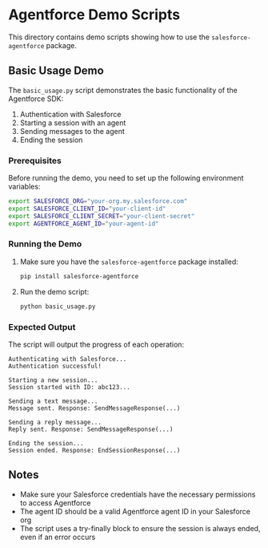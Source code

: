 # Agentforce Demo Scripts

This directory contains demo scripts showing how to use the `salesforce-agentforce` package.

## Basic Usage Demo

The `basic_usage.py` script demonstrates the basic functionality of the Agentforce SDK:

1. Authentication with Salesforce
2. Starting a session with an agent
3. Sending messages to the agent
4. Ending the session

### Prerequisites

Before running the demo, you need to set up the following environment variables:

```bash
export SALESFORCE_ORG="your-org.my.salesforce.com"
export SALESFORCE_CLIENT_ID="your-client-id"
export SALESFORCE_CLIENT_SECRET="your-client-secret"
export AGENTFORCE_AGENT_ID="your-agent-id"
```

### Running the Demo

1. Make sure you have the `salesforce-agentforce` package installed:
   ```bash
   pip install salesforce-agentforce
   ```

2. Run the demo script:
   ```bash
   python basic_usage.py
   ```

### Expected Output

The script will output the progress of each operation:

```
Authenticating with Salesforce...
Authentication successful!

Starting a new session...
Session started with ID: abc123...

Sending a text message...
Message sent. Response: SendMessageResponse(...)

Sending a reply message...
Reply sent. Response: SendMessageResponse(...)

Ending the session...
Session ended. Response: EndSessionResponse(...)
```

## Notes

- Make sure your Salesforce credentials have the necessary permissions to access Agentforce
- The agent ID should be a valid Agentforce agent ID in your Salesforce org
- The script uses a try-finally block to ensure the session is always ended, even if an error occurs 